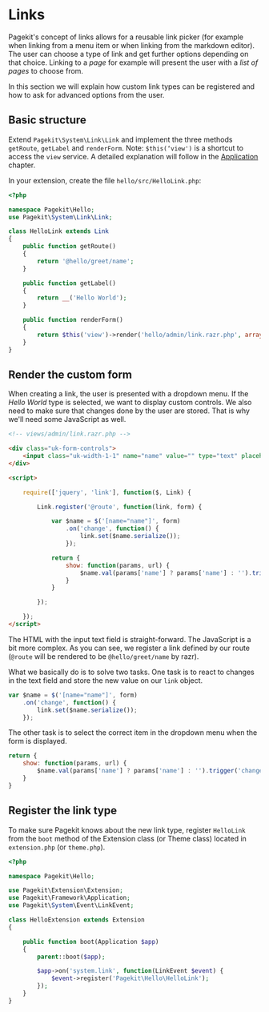 # Links

Pagekit's concept of links allows for a reusable link picker (for
example when linking from a menu item or when linking from the
markdown editor). The user can choose a type of link and get further
options depending on that choice. Linking to a *page* for example
will present the user with a *list of pages* to choose from.

In this section we will explain how custom link types can be
registered and how to ask for advanced options from the user.

## Basic structure

Extend `Pagekit\System\Link\Link` and implement the three methods `getRoute`, `getLabel` and `renderForm`. Note: `$this(‘view')` is a shortcut to access the `view` service. A detailed explanation will follow in the
[Application](application.md) chapter.

In your extension, create the file `hello/src/HelloLink.php`:

```php
<?php

namespace Pagekit\Hello;
use Pagekit\System\Link\Link;

class HelloLink extends Link
{
    public function getRoute()
    {
        return '@hello/greet/name';
    }

    public function getLabel()
    {
        return __('Hello World');
    }

    public function renderForm()
    {
        return $this('view')->render('hello/admin/link.razr.php', array('route' => $this->getRoute()));
    }
}
```

## Render the custom form

When creating a link, the user is presented with a dropdown menu. If the *Hello
World* type is selected, we want to display custom controls. We also need to make
sure that changes done by the user are stored. That is why we'll need some
JavaScript as well.

```html
<!-- views/admin/link.razr.php -->

<div class="uk-form-controls">
    <input class="uk-width-1-1" name="name" value="" type="text" placeholder="@trans('Hello World')">
</div>

<script>

    require(['jquery', 'link'], function($, Link) {

        Link.register('@route', function(link, form) {

            var $name = $('[name="name"]', form)
                .on('change', function() {
                    link.set($name.serialize());
                });

            return {
                show: function(params, url) {
                    $name.val(params['name'] ? params['name'] : '').trigger('change');
                }
            }

        });

    });
</script>
```

The HTML with the input text field is straight-forward. The JavaScript is a bit
more complex. As you can see, we register a link defined by our route (`@route`
will be rendered to be `@hello/greet/name` by razr).

What we basically do is to solve two tasks. One task is to react to changes in the text field and store the new value on our `link` object.

```js
var $name = $('[name="name"]', form)
    .on('change', function() {
        link.set($name.serialize());
    });
```

The other task is to select the correct item in the dropdown menu when the form
is displayed.

```js
return {
    show: function(params, url) {
        $name.val(params['name'] ? params['name'] : '').trigger('change');
    }
}
```

## Register the link type

To make sure Pagekit knows about the new link type, register `HelloLink`
from the `boot` method of the Extension class (or Theme class) located in
`extension.php` (or `theme.php`).

```php
<?php

namespace Pagekit\Hello;

use Pagekit\Extension\Extension;
use Pagekit\Framework\Application;
use Pagekit\System\Event\LinkEvent;

class HelloExtension extends Extension
{

    public function boot(Application $app)
    {
        parent::boot($app);

        $app->on('system.link', function(LinkEvent $event) {
            $event->register('Pagekit\Hello\HelloLink');
        });
    }
}
```
